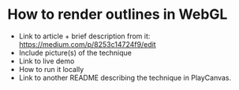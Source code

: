 # How to render outlines in WebGL

* Link to article + brief description from it: https://medium.com/p/8253c14724f9/edit
* Include picture(s) of the technique
* Link to live demo
* How to run it locally
* Link to another README describing the technique in PlayCanvas. 